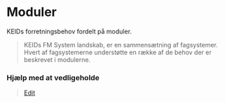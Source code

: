 # Moduler

KEIDs forretningsbehov fordelt på moduler.

> KEIDs FM System landskab, er en sammensætning af fagsystemer. Hvert af fagsystemerne understøtte en række af de behov der er beskrevet i modulerne.

### Hjælp med at vedligeholde

> [Edit](https://github.com/FMDatahub/Portal/blob/main/docs/Moduler/index.md)
